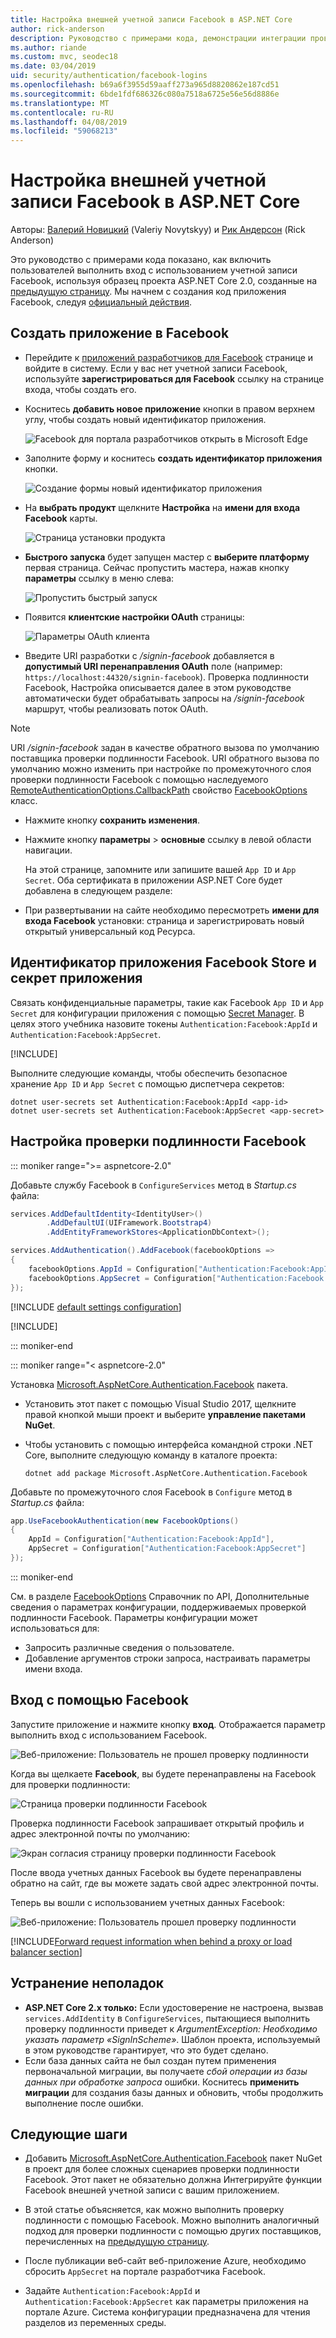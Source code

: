 ```yaml
---
title: Настройка внешней учетной записи Facebook в ASP.NET Core
author: rick-anderson
description: Руководство с примерами кода, демонстрации интеграции проверки подлинности пользователя учетной записи Facebook в существующее приложение ASP.NET Core.
ms.author: riande
ms.custom: mvc, seodec18
ms.date: 03/04/2019
uid: security/authentication/facebook-logins
ms.openlocfilehash: b69a6f3955d59aaff273a965d8820862e187cd51
ms.sourcegitcommit: 6bde1fdf686326c080a7518a6725e56e56d8886e
ms.translationtype: MT
ms.contentlocale: ru-RU
ms.lasthandoff: 04/08/2019
ms.locfileid: "59068213"
---
```

# <a name="facebook-external-login-setup-in-aspnet-core"></a>Настройка внешней учетной записи Facebook в ASP.NET Core

Авторы: [Валерий Новицкий](https://github.com/01binary) (Valeriy Novytskyy) и [Рик Андерсон](https://twitter.com/RickAndMSFT) (Rick Anderson)

Это руководство с примерами кода показано, как включить пользователей выполнить вход с использованием учетной записи Facebook, используя образец проекта ASP.NET Core 2.0, созданные на [предыдущую страницу](xref:security/authentication/social/index). Мы начнем с создания код приложения Facebook, следуя [официальный действия](https://developers.facebook.com).

## <a name="create-the-app-in-facebook"></a>Создать приложение в Facebook

* Перейдите к [приложений разработчиков для Facebook](https://developers.facebook.com/apps/) странице и войдите в систему. Если у вас нет учетной записи Facebook, используйте **зарегистрироваться для Facebook** ссылку на странице входа, чтобы создать его.

* Коснитесь **добавить новое приложение** кнопки в правом верхнем углу, чтобы создать новый идентификатор приложения.

   ![Facebook для портала разработчиков открыть в Microsoft Edge](index/_static/FBMyApps.png)

* Заполните форму и коснитесь **создать идентификатор приложения** кнопки.

  ![Создание формы новый идентификатор приложения](index/_static/FBNewAppId.png)

* На **выбрать продукт** щелкните **Настройка** на **имени для входа Facebook** карты.

  ![Страница установки продукта](index/_static/FBProductSetup.png)

* **Быстрого запуска** будет запущен мастер с **выберите платформу** первая страница. Сейчас пропустить мастера, нажав кнопку **параметры** ссылку в меню слева:

  ![Пропустить быстрый запуск](index/_static/FBSkipQuickStart.png)

* Появится **клиентские настройки OAuth** страницы:

  ![Параметры OAuth клиента](index/_static/FBOAuthSetup.png)

* Введите URI разработки с */signin-facebook* добавляется в **допустимый URI перенаправления OAuth** поле (например: `https://localhost:44320/signin-facebook`). Проверка подлинности Facebook, Настройка описывается далее в этом руководстве автоматически будет обрабатывать запросы на */signin-facebook* маршрут, чтобы реализовать поток OAuth.

> [!NOTE]
> URI */signin-facebook* задан в качестве обратного вызова по умолчанию поставщика проверки подлинности Facebook. URI обратного вызова по умолчанию можно изменить при настройке по промежуточного слоя проверки подлинности Facebook с помощью наследуемого [RemoteAuthenticationOptions.CallbackPath](/dotnet/api/microsoft.aspnetcore.authentication.remoteauthenticationoptions.callbackpath) свойство [FacebookOptions](/dotnet/api/microsoft.aspnetcore.authentication.facebook.facebookoptions) класс.

* Нажмите кнопку **сохранить изменения**.

* Нажмите кнопку **параметры** > **основные** ссылку в левой области навигации.

  На этой странице, запомните или запишите вашей `App ID` и `App Secret`. Оба сертификата в приложении ASP.NET Core будет добавлена в следующем разделе:

* При развертывании на сайте необходимо пересмотреть **имени для входа Facebook** установки: страница и зарегистрировать новый открытый универсальный код Ресурса.

## <a name="store-facebook-app-id-and-app-secret"></a>Идентификатор приложения Facebook Store и секрет приложения

Связать конфиденциальные параметры, такие как Facebook `App ID` и `App Secret` для конфигурации приложения с помощью [Secret Manager](xref:security/app-secrets). В целях этого учебника назовите токены `Authentication:Facebook:AppId` и `Authentication:Facebook:AppSecret`.

[!INCLUDE[](~/includes/environmentVarableColon.md)]

Выполните следующие команды, чтобы обеспечить безопасное хранение `App ID` и `App Secret` с помощью диспетчера секретов:

```console
dotnet user-secrets set Authentication:Facebook:AppId <app-id>
dotnet user-secrets set Authentication:Facebook:AppSecret <app-secret>
```

## <a name="configure-facebook-authentication"></a>Настройка проверки подлинности Facebook

::: moniker range=">= aspnetcore-2.0"

Добавьте службу Facebook в `ConfigureServices` метод в *Startup.cs* файла:

```csharp
services.AddDefaultIdentity<IdentityUser>()
        .AddDefaultUI(UIFramework.Bootstrap4)
        .AddEntityFrameworkStores<ApplicationDbContext>();

services.AddAuthentication().AddFacebook(facebookOptions =>
{
    facebookOptions.AppId = Configuration["Authentication:Facebook:AppId"];
    facebookOptions.AppSecret = Configuration["Authentication:Facebook:AppSecret"];
});
```

[!INCLUDE [default settings configuration](includes/default-settings.md)]

[!INCLUDE[](includes/chain-auth-providers.md)]

::: moniker-end

::: moniker range="< aspnetcore-2.0"

Установка [Microsoft.AspNetCore.Authentication.Facebook](https://www.nuget.org/packages/Microsoft.AspNetCore.Authentication.Facebook) пакета.

* Установить этот пакет с помощью Visual Studio 2017, щелкните правой кнопкой мыши проект и выберите **управление пакетами NuGet**.
* Чтобы установить с помощью интерфейса командной строки .NET Core, выполните следующую команду в каталоге проекта:

   `dotnet add package Microsoft.AspNetCore.Authentication.Facebook`

Добавьте по промежуточного слоя Facebook в `Configure` метод в *Startup.cs* файла:

```csharp
app.UseFacebookAuthentication(new FacebookOptions()
{
    AppId = Configuration["Authentication:Facebook:AppId"],
    AppSecret = Configuration["Authentication:Facebook:AppSecret"]
});
```

::: moniker-end

См. в разделе [FacebookOptions](/dotnet/api/microsoft.aspnetcore.builder.facebookoptions) Справочник по API, Дополнительные сведения о параметрах конфигурации, поддерживаемых проверкой подлинности Facebook. Параметры конфигурации может использоваться для:

* Запросить различные сведения о пользователе.
* Добавление аргументов строки запроса, настраивать параметры имени входа.

## <a name="sign-in-with-facebook"></a>Вход с помощью Facebook

Запустите приложение и нажмите кнопку **вход**. Отображается параметр выполнить вход с использованием Facebook.

![Веб-приложение: Пользователь не прошел проверку подлинности](index/_static/DoneFacebook.png)

Когда вы щелкаете **Facebook**, вы будете перенаправлены на Facebook для проверки подлинности:

![Страница проверки подлинности Facebook](index/_static/FBLogin.png)

Проверка подлинности Facebook запрашивает открытый профиль и адрес электронной почты по умолчанию:

![Экран согласия страницу проверки подлинности Facebook](index/_static/FBLoginDone.png)

После ввода учетных данных Facebook вы будете перенаправлены обратно на сайт, где вы можете задать свой адрес электронной почты.

Теперь вы вошли с использованием учетных данных Facebook:

![Веб-приложение: Пользователь прошел проверку подлинности](index/_static/Done.png)

[!INCLUDE[Forward request information when behind a proxy or load balancer section](includes/forwarded-headers-middleware.md)]

## <a name="troubleshooting"></a>Устранение неполадок

* **ASP.NET Core 2.x только:** Если удостоверение не настроена, вызвав `services.AddIdentity` в `ConfigureServices`, пытающиеся выполнить проверку подлинности приведет к *ArgumentException: Необходимо указать параметр «SignInScheme»*. Шаблон проекта, используемый в этом руководстве гарантирует, что это будет сделано.
* Если база данных сайта не был создан путем применения первоначальной миграции, вы получаете *сбой операции из базы данных при обработке запроса* ошибки. Коснитесь **применить миграции** для создания базы данных и обновить, чтобы продолжить выполнение после ошибки.

## <a name="next-steps"></a>Следующие шаги

* Добавить [Microsoft.AspNetCore.Authentication.Facebook](https://www.nuget.org/packages/Microsoft.AspNetCore.Authentication.Facebook) пакет NuGet в проект для более сложных сценариев проверки подлинности Facebook. Этот пакет не обязательно должна Интегрируйте функции Facebook внешней учетной записи с вашим приложением. 

* В этой статье объясняется, как можно выполнить проверку подлинности с помощью Facebook. Можно выполнить аналогичный подход для проверки подлинности с помощью других поставщиков, перечисленных на [предыдущую страницу](xref:security/authentication/social/index).

* После публикации веб-сайт веб-приложение Azure, необходимо сбросить `AppSecret` на портале разработчика Facebook.

* Задайте `Authentication:Facebook:AppId` и `Authentication:Facebook:AppSecret` как параметры приложения на портале Azure. Система конфигурации предназначена для чтения разделов из переменных среды.
